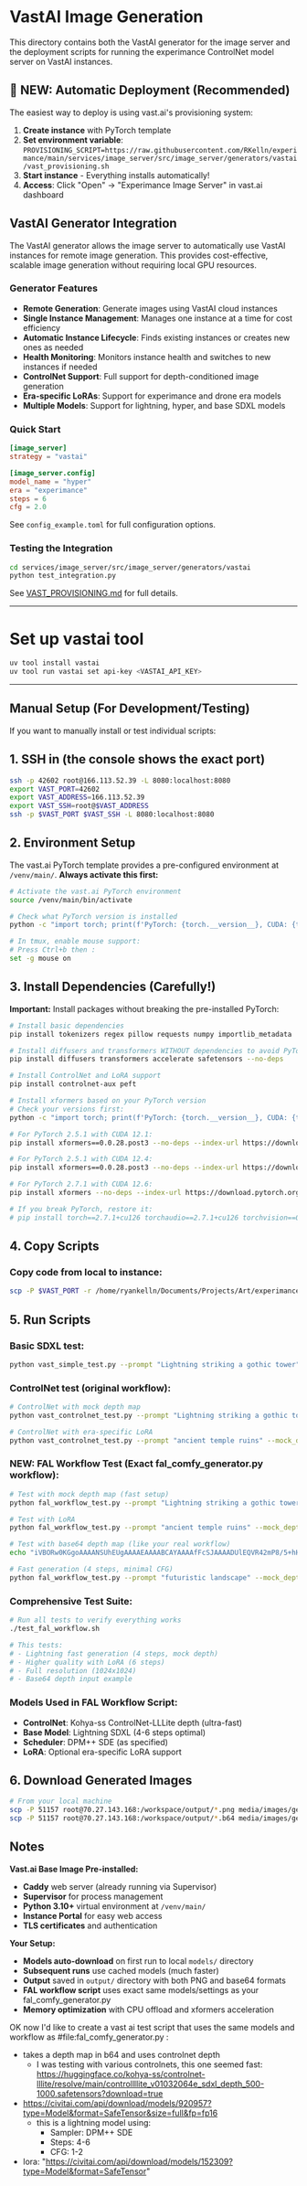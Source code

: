 # VastAI Image Generation

This directory contains both the VastAI generator for the image server and the deployment scripts for running the experimance ControlNet model server on VastAI instances.

## 🚀 **NEW: Automatic Deployment (Recommended)**

The easiest way to deploy is using vast.ai's provisioning system:

1. **Create instance** with PyTorch template
2. **Set environment variable**: `PROVISIONING_SCRIPT=https://raw.githubusercontent.com/RKelln/experimance/main/services/image_server/src/image_server/generators/vastai/vast_provisioning.sh`
3. **Start instance** - Everything installs automatically!
4. **Access**: Click "Open" → "Experimance Image Server" in vast.ai dashboard

## VastAI Generator Integration

The VastAI generator allows the image server to automatically use VastAI instances for remote image generation. This provides cost-effective, scalable image generation without requiring local GPU resources.

### Generator Features

- **Remote Generation**: Generate images using VastAI cloud instances
- **Single Instance Management**: Manages one instance at a time for cost efficiency  
- **Automatic Instance Lifecycle**: Finds existing instances or creates new ones as needed
- **Health Monitoring**: Monitors instance health and switches to new instances if needed
- **ControlNet Support**: Full support for depth-conditioned image generation
- **Era-specific LoRAs**: Support for experimance and drone era models
- **Multiple Models**: Support for lightning, hyper, and base SDXL models

### Quick Start

```toml
[image_server]
strategy = "vastai"

[image_server.config]
model_name = "hyper"
era = "experimance" 
steps = 6
cfg = 2.0
```

See `config_example.toml` for full configuration options.

### Testing the Integration

```bash
cd services/image_server/src/image_server/generators/vastai
python test_integration.py
```

See [VAST_PROVISIONING.md](VAST_PROVISIONING.md) for full details.

---

# Set up vastai tool

```bash
uv tool install vastai
uv tool run vastai set api-key <VASTAI_API_KEY>
```

---

## Manual Setup (For Development/Testing)

If you want to manually install or test individual scripts:

## 1. SSH in (the console shows the exact port)
```bash
ssh -p 42602 root@166.113.52.39 -L 8080:localhost:8080
export VAST_PORT=42602
export VAST_ADDRESS=166.113.52.39
export VAST_SSH=root@$VAST_ADDRESS
ssh -p $VAST_PORT $VAST_SSH -L 8080:localhost:8080
```

## 2. Environment Setup 

The vast.ai PyTorch template provides a pre-configured environment at `/venv/main/`. **Always activate this first:**

```bash
# Activate the vast.ai PyTorch environment
source /venv/main/bin/activate

# Check what PyTorch version is installed
python -c "import torch; print(f'PyTorch: {torch.__version__}, CUDA: {torch.version.cuda}')"

# In tmux, enable mouse support:
# Press Ctrl+b then :
set -g mouse on
```

## 3. Install Dependencies (Carefully!)

**Important:** Install packages without breaking the pre-installed PyTorch:

```bash
# Install basic dependencies
pip install tokenizers regex pillow requests numpy importlib_metadata

# Install diffusers and transformers WITHOUT dependencies to avoid PyTorch conflicts
pip install diffusers transformers accelerate safetensors --no-deps

# Install ControlNet and LoRA support
pip install controlnet-aux peft

# Install xformers based on your PyTorch version
# Check your versions first:
python -c "import torch; print(f'PyTorch: {torch.__version__}, CUDA: {torch.version.cuda}')"

# For PyTorch 2.5.1 with CUDA 12.1:
pip install xformers==0.0.28.post3 --no-deps --index-url https://download.pytorch.org/whl/cu121

# For PyTorch 2.5.1 with CUDA 12.4:
pip install xformers==0.0.28.post3 --no-deps --index-url https://download.pytorch.org/whl/cu124

# For PyTorch 2.7.1 with CUDA 12.6:
pip install xformers --no-deps --index-url https://download.pytorch.org/whl/cu126

# If you break PyTorch, restore it:
# pip install torch==2.7.1+cu126 torchaudio==2.7.1+cu126 torchvision==0.22.1+cu126 --index-url https://download.pytorch.org/whl/cu126
```

## 4. Copy Scripts

### Copy code from local to instance:
```bash
scp -P $VAST_PORT -r /home/ryankelln/Documents/Projects/Art/experimance/installation/software/experimance/services/image_server/src/image_server/generators/vastai/ $VAST_SSH:/workspace/experimance/experimance/services/image_server/src/image_server/generators/
```

## 5. Run Scripts

### Basic SDXL test:
```bash
python vast_simple_test.py --prompt "Lightning striking a gothic tower" --steps 25
```

### ControlNet test (original workflow):
```bash
# ControlNet with mock depth map
python vast_controlnet_test.py --prompt "Lightning striking a gothic tower" --mock_depth --steps 4 --cfg 1.5

# ControlNet with era-specific LoRA
python vast_controlnet_test.py --prompt "ancient temple ruins" --mock_depth --era wilderness --lora_strength 0.8
```

### **NEW: FAL Workflow Test (Exact fal_comfy_generator.py workflow):**
```bash
# Test with mock depth map (fast setup)
python fal_workflow_test.py --prompt "Lightning striking a gothic tower" --mock_depth --steps 6 --cfg 1.5

# Test with LoRA
python fal_workflow_test.py --prompt "ancient temple ruins" --mock_depth --steps 6 --cfg 1.5 --lora_strength 0.8

# Test with base64 depth map (like your real workflow)
echo "iVBORw0KGgoAAAANSUhEUgAAAAEAAAABCAYAAAAfFcSJAAAADUlEQVR42mP8/5+hHgAHggJ/PchI7wAAAABJRU5ErkJggg==" | python fal_workflow_test.py --prompt "modern cityscape" --depth_b64 /dev/stdin --steps 4 --cfg 2.0

# Fast generation (4 steps, minimal CFG)
python fal_workflow_test.py --prompt "futuristic landscape" --mock_depth --steps 4 --cfg 1.0 --width 512 --height 512
```

### **Comprehensive Test Suite:**
```bash
# Run all tests to verify everything works
./test_fal_workflow.sh

# This tests:
# - Lightning fast generation (4 steps, mock depth)
# - Higher quality with LoRA (6 steps)
# - Full resolution (1024x1024)
# - Base64 depth input example
```

### **Models Used in FAL Workflow Script:**
- **ControlNet**: Kohya-ss ControlNet-LLLite depth (ultra-fast)
- **Base Model**: Lightning SDXL (4-6 steps optimal)
- **Scheduler**: DPM++ SDE (as specified)
- **LoRA**: Optional era-specific LoRA support

## 6. Download Generated Images

```bash
# From your local machine
scp -P 51157 root@70.27.143.168:/workspace/output/*.png media/images/generated/
scp -P 51157 root@70.27.143.168:/workspace/output/*.b64 media/images/generated/
```

## Notes

**Vast.ai Base Image Pre-installed:**
- **Caddy** web server (already running via Supervisor)
- **Supervisor** for process management
- **Python 3.10+** virtual environment at `/venv/main/`
- **Instance Portal** for easy web access
- **TLS certificates** and authentication

**Your Setup:**
- **Models auto-download** on first run to local `models/` directory
- **Subsequent runs** use cached models (much faster)
- **Output** saved in `output/` directory with both PNG and base64 formats
- **FAL workflow script** uses exact same models/settings as your fal_comfy_generator.py
- **Memory optimization** with CPU offload and xformers acceleration






OK now I'd like to create a vast ai test script that uses the same models and workflow as #file:fal_comfy_generator.py :
- takes a depth map in b64 and uses controlnet depth
  - I was testing with various controlnets, this one seemed fast: https://huggingface.co/kohya-ss/controlnet-lllite/resolve/main/controllllite_v01032064e_sdxl_depth_500-1000.safetensors?download=true
- https://civitai.com/api/download/models/920957?type=Model&format=SafeTensor&size=full&fp=fp16
  - this is a lightning model using:
    - Sampler: DPM++ SDE
    - Steps: 4-6
    - CFG: 1-2
- lora: "https://civitai.com/api/download/models/152309?type=Model&format=SafeTensor"
